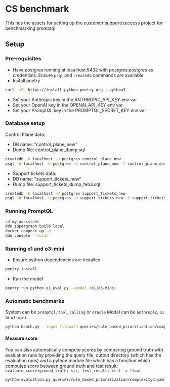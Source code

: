 # CS benchmark

This has the assets for setting up the customer support/success project for benchmarking promptql


## Setup

### Pre-requisites
- Have postgres running at localhost:5432 with postgres:postgres as credentials. Ensure `psql` and `createdb` commands are available.
- Install poetry
```bash
curl -sSL https://install.python-poetry.org | python3 -
```
- Set your Anthropic key in the ANTHROPIC_API_KEY env var
- Set your OpenAI key in the OPENAI_API_KEY env var
- Set your PromptQL key in the PROMPTQL_SECRET_KEY env var

### Database setup

Control Plane data:
- DB name: "control_plane_new"
- Dump file: control_plane_dump.sql

```bash
createdb -h localhost -U postgres control_plane_new
psql -h localhost -U postgres -d control_plane_new -f control_plane_dump.sql
```

- Support tickets data:
- DB name: "support_tickets_new"
- Dump file: support_tickets_dump_feb3.sql

```bash
createdb -h localhost -U postgres support_tickets_new
psql -h localhost -U postgres -d support_tickets_new -f support_tickets_dump_feb3.sql
```

### Running PromptQL

```bash
cd my-assistant
ddn supergraph build local
docker compose up -d
ddn console --local
```

### Running o1 and o3-mini

- Ensure python dependencies are installed
```bash
poetry install
```

- Run the model
```bash
poetry run python o1_eval.py --model <o1|o3-mini>
```

### Automatic benchmarks

System can be `promptql`, `tool_calling` or `oracle`
Model can be `anthropic`, `o1` or `o3-mini`

```bash
python bench.py --input_filepath queries/rule_based_prioritization/complexity3.yaml --output_dir output_complexity3 --system oracle --model anthropic --with-python-tool
```

#### Measure score

You can also automatically compute scores by comparing ground truth with evaluation runs by providing the 
query file, output directory (which has the evaluation runs) and a python module file which has a function 
which computes score between ground truth and test result: `evaluate_score(ground_truth: str, test_result: str) -> float`

```bash
python evaluation.py queries/rule_based_prioritization/complexity3.yaml output_complexity3 test_scorer.py
```